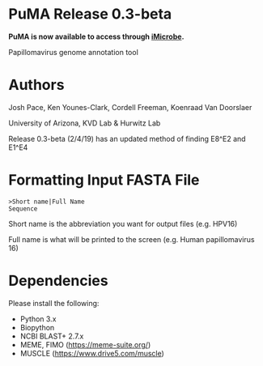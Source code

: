 # PuMA Release 0.3-beta 

**PuMA is now available to access through [iMicrobe](https://www.imicrobe.us).**

Papillomavirus genome annotation tool

# Authors

Josh Pace, Ken Younes-Clark, Cordell Freeman, Koenraad Van Doorslaer 

University of Arizona, KVD Lab & Hurwitz Lab

Release 0.3-beta (2/4/19) has an updated method of finding E8^E2 and E1^E4

# Formatting Input FASTA File
    
    >Short name|Full Name
    Sequence


Short name is the abbreviation you want for output files (e.g. HPV16)

Full name is what will be printed to the screen (e.g. Human papillomavirus 16)

# Dependencies 

Please install the following:

* Python 3.x
* Biopython
* NCBI BLAST+ 2.7.x
* MEME, FIMO (https://meme-suite.org/)
* MUSCLE (https://www.drive5.com/muscle)





